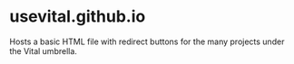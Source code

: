 # usevital.github.io

Hosts a basic HTML file with redirect buttons for the many projects under the Vital umbrella.
